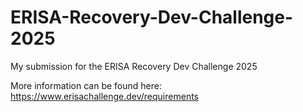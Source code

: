 # ERISA-Recovery-Dev-Challenge-2025
My submission for the ERISA Recovery Dev Challenge 2025

More information can be found here: https://www.erisachallenge.dev/requirements
